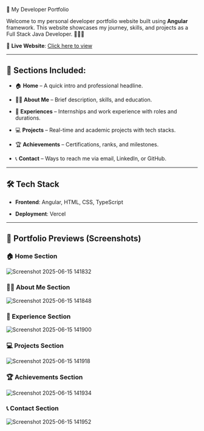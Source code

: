 🚀 My Developer Portfolio

Welcome to my personal developer portfolio website built using **Angular** framework. This website showcases my journey, skills, and projects as a Full Stack Java Developer. 👨‍💻✨

🔗 **Live Website**: [Click here to view](https://portfolio-amber-delta-59.vercel.app/)

---

## 📂 Sections Included:

- 🏠 **Home** – A quick intro and professional headline.
  
- 🙋‍♂️ **About Me** – Brief description, skills, and education.
  
- 💼 **Experiences** – Internships and work experience with roles and durations.

- 💻 **Projects** – Real-time and academic projects with tech stacks.
  
- 🏆 **Achievements** – Certifications, ranks, and milestones.
  
- 📞 **Contact** – Ways to reach me via email, LinkedIn, or GitHub.

---

## 🛠️ Tech Stack


- **Frontend**: Angular, HTML, CSS, TypeScript
  
- **Deployment**: Vercel

---

## 📸 Portfolio Previews (Screenshots)

### 🏠 Home Section

![Screenshot 2025-06-15 141832](https://github.com/user-attachments/assets/26313bc8-b387-4973-8e46-fdc64232bd7d)

### 🙋‍♂️ About Me Section

![Screenshot 2025-06-15 141848](https://github.com/user-attachments/assets/4edfbb7f-e6dc-4bb5-8fef-c646056dba54)


### 💼 Experience Section

![Screenshot 2025-06-15 141900](https://github.com/user-attachments/assets/7ba3acf2-7304-47a2-ac05-b3d0dd46a00b)


### 💻 Projects Section

![Screenshot 2025-06-15 141918](https://github.com/user-attachments/assets/4344457b-7e41-408f-a451-3d6da8448738)


### 🏆 Achievements Section

![Screenshot 2025-06-15 141934](https://github.com/user-attachments/assets/1d034140-ebb1-4cac-b6b9-fd4636144c61)


### 📞 Contact Section

![Screenshot 2025-06-15 141952](https://github.com/user-attachments/assets/61417fde-96d0-4ed8-9c17-f28880fec2d9)



